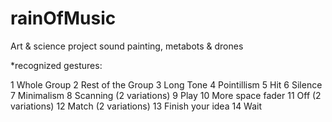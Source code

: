 # rainOfMusic
Art &amp; science project sound painting, metabots &amp; drones

*recognized gestures:

1 Whole Group
2 Rest of the Group
3 Long Tone
4 Pointillism
5 Hit
6 Silence
7 Minimalism
8 Scanning (2 variations)
9 Play
10 More space fader
11 Off (2 variations)
12 Match (2 variations)
13 Finish your idea
14 Wait
